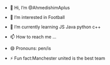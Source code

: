 - 👋 Hi, I’m @AhmedishimAplus
- 👀 I’m interested in Football
- 🌱 I’m currently learning JS Java python c++ 

- 📫 How to reach me ...
- 😄 Pronouns: pen/is
- ⚡ Fun fact:Manchester united is the best team
  

<!---
AhmedishimAplus/AhmedishimAplus is a ✨ special ✨ repository because its `README.md` (this file) appears on your GitHub profile.
You can click the Preview link to take a look at your changes.
--->
